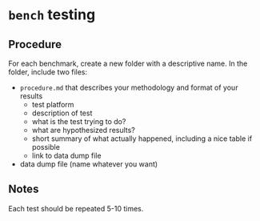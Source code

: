 # `bench` testing

## Procedure

For each benchmark, create a new folder with a descriptive name. In
the folder, include two files:

- `procedure.md` that describes your methodology and format of your results
  + test platform
  + description of test
  + what is the test trying to do?
  + what are hypothesized results?
  + short summary of what actually happened, including a nice table if
    possible
  + link to data dump file
- data dump file (name whatever you want)

## Notes

Each test should be repeated 5-10 times.
